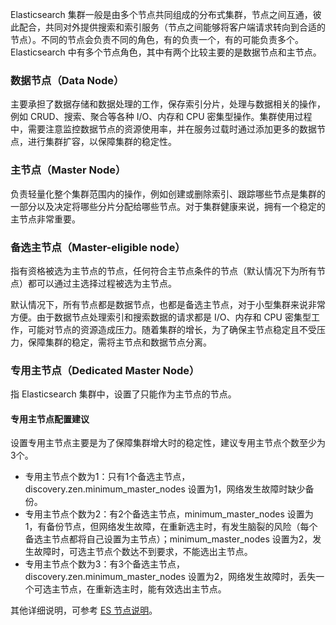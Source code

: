 Elasticsearch 集群一般是由多个节点共同组成的分布式集群，节点之间互通，彼此配合，共同对外提供搜索和索引服务（节点之间能够将客户端请求转向到合适的节点）。不同的节点会负责不同的角色，有的负责一个，有的可能负责多个。Elasticsearch 中有多个节点角色，其中有两个比较主要的是数据节点和主节点。

### 数据节点（Data Node）
主要承担了数据存储和数据处理的工作，保存索引分片，处理与数据相关的操作，例如 CRUD、搜索、聚合等各种 I/O、内存和 CPU 密集型操作。集群使用过程中，需要注意监控数据节点的资源使用率，并在服务过载时通过添加更多的数据节点，进行集群扩容，以保障集群的稳定性。

### 主节点（Master Node）
负责轻量化整个集群范围内的操作，例如创建或删除索引、跟踪哪些节点是集群的一部分以及决定将哪些分片分配给哪些节点。对于集群健康来说，拥有一个稳定的主节点非常重要。

### 备选主节点（Master-eligible node）
指有资格被选为主节点的节点，任何符合主节点条件的节点（默认情况下为所有节点）都可以通过主选择过程被选为主节点。

默认情况下，所有节点都是数据节点，也都是备选主节点，对于小型集群来说非常方便。由于数据节点处理索引和搜索数据的请求都是 I/O、内存和 CPU 密集型工作，可能对节点的资源造成压力。随着集群的增长，为了确保主节点稳定且不受压力，保障集群的稳定，需将主节点和数据节点分离。

### 专用主节点（Dedicated Master Node） 
指 Elasticsearch 集群中，设置了只能作为主节点的节点。

#### 专用主节点配置建议
设置专用主节点主要是为了保障集群增大时的稳定性，建议专用主节点个数至少为3个。
- 专用主节点个数为1：只有1个备选主节点，discovery.zen.minimum_master_nodes 设置为1，网络发生故障时缺少备份。
- 专用主节点个数为2：有2个备选主节点，minimum_master_nodes 设置为1，有备份节点，但网络发生故障，在重新选主时，有发生脑裂的风险（每个备选主节点都将自己设置为主节点）；minimum_master_nodes 设置为2，发生故障时，可选主节点个数达不到要求，不能选出主节点。
- 专用主节点个数为3：有3个备选主节点，discovery.zen.minimum_master_nodes 设置为2，网络发生故障时，丢失一个可选主节点，在重新选主时，能有效选出主节点。

其他详细说明，可参考 [ES 节点说明](https://www.elastic.co/guide/en/elasticsearch/reference/5.6/modules-node.html#master-node)。
